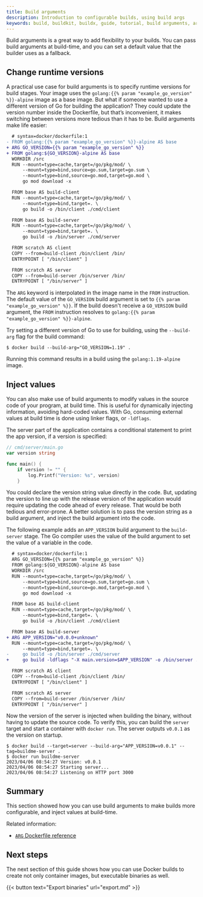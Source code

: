 ```yaml
---
title: Build arguments
description: Introduction to configurable builds, using build args
keywords: build, buildkit, buildx, guide, tutorial, build arguments, arg
---
```


Build arguments is a great way to add flexibility to your builds. You can pass
build arguments at build-time, and you can set a default value that the builder
uses as a fallback.

## Change runtime versions

A practical use case for build arguments is to specify runtime versions for
build stages. Your image uses the `golang:{{% param "example_go_version" %}}-alpine`
image as a base image.
But what if someone wanted to use a different version of Go for building the
application? They could update the version number inside the Dockerfile, but
that’s inconvenient, it makes switching between versions more tedious than it
has to be. Build arguments make life easier:

```diff
  # syntax=docker/dockerfile:1
- FROM golang:{{% param "example_go_version" %}}-alpine AS base
+ ARG GO_VERSION={{% param "example_go_version" %}}
+ FROM golang:${GO_VERSION}-alpine AS base
  WORKDIR /src
  RUN --mount=type=cache,target=/go/pkg/mod/ \
      --mount=type=bind,source=go.sum,target=go.sum \
      --mount=type=bind,source=go.mod,target=go.mod \
      go mod download -x

  FROM base AS build-client
  RUN --mount=type=cache,target=/go/pkg/mod/ \
      --mount=type=bind,target=. \
      go build -o /bin/client ./cmd/client

  FROM base AS build-server
  RUN --mount=type=cache,target=/go/pkg/mod/ \
      --mount=type=bind,target=. \
      go build -o /bin/server ./cmd/server

  FROM scratch AS client
  COPY --from=build-client /bin/client /bin/
  ENTRYPOINT [ "/bin/client" ]

  FROM scratch AS server
  COPY --from=build-server /bin/server /bin/
  ENTRYPOINT [ "/bin/server" ]
```

The `ARG` keyword is interpolated in the image name in the `FROM` instruction.
The default value of the `GO_VERSION` build argument is set to `{{% param "example_go_version" %}}`.
If the build doesn't receive a `GO_VERSION` build argument, the `FROM` instruction
resolves to `golang:{{% param "example_go_version" %}}-alpine`.

Try setting a different version of Go to use for building, using the
`--build-arg` flag for the build command:

```console
$ docker build --build-arg="GO_VERSION=1.19" .
```

Running this command results in a build using the `golang:1.19-alpine` image.

## Inject values

You can also make use of build arguments to modify values in the source code of
your program, at build time. This is useful for dynamically injecting
information, avoiding hard-coded values. With Go, consuming external values at
build time is done using linker flags, or `-ldflags`.

The server part of the application contains a conditional statement to print the
app version, if a version is specified:

```go
// cmd/server/main.go
var version string

func main() {
	if version != "" {
		log.Printf("Version: %s", version)
	}
```

You could declare the version string value directly in the code. But, updating
the version to line up with the release version of the application would require
updating the code ahead of every release. That would be both tedious and
error-prone. A better solution is to pass the version string as a build
argument, and inject the build argument into the code.

The following example adds an `APP_VERSION` build argument to the `build-server`
stage. The Go compiler uses the value of the build argument to set the value of
a variable in the code.

```diff
  # syntax=docker/dockerfile:1
  ARG GO_VERSION={{% param "example_go_version" %}}
  FROM golang:${GO_VERSION}-alpine AS base
  WORKDIR /src
  RUN --mount=type=cache,target=/go/pkg/mod/ \
      --mount=type=bind,source=go.sum,target=go.sum \
      --mount=type=bind,source=go.mod,target=go.mod \
      go mod download -x

  FROM base AS build-client
  RUN --mount=type=cache,target=/go/pkg/mod/ \
      --mount=type=bind,target=. \
      go build -o /bin/client ./cmd/client

  FROM base AS build-server
+ ARG APP_VERSION="v0.0.0+unknown"
  RUN --mount=type=cache,target=/go/pkg/mod/ \
      --mount=type=bind,target=. \
-     go build -o /bin/server ./cmd/server
+     go build -ldflags "-X main.version=$APP_VERSION" -o /bin/server ./cmd/server

  FROM scratch AS client
  COPY --from=build-client /bin/client /bin/
  ENTRYPOINT [ "/bin/client" ]

  FROM scratch AS server
  COPY --from=build-server /bin/server /bin/
  ENTRYPOINT [ "/bin/server" ]
```

Now the version of the server is injected when building the binary, without having to update
the source code. To verify this, you can build the `server` target and start a
container with `docker run`. The server outputs `v0.0.1` as the version on
startup.

```console
$ docker build --target=server --build-arg="APP_VERSION=v0.0.1" --tag=buildme-server .
$ docker run buildme-server
2023/04/06 08:54:27 Version: v0.0.1
2023/04/06 08:54:27 Starting server...
2023/04/06 08:54:27 Listening on HTTP port 3000
```

## Summary

This section showed how you can use build arguments to make builds more
configurable, and inject values at build-time.

Related information:

- [`ARG` Dockerfile reference](../../engine/reference/builder.md#arg)

## Next steps

The next section of this guide shows how you can use Docker builds to create not
only container images, but executable binaries as well.

{{< button text="Export binaries" url="export.md" >}}
